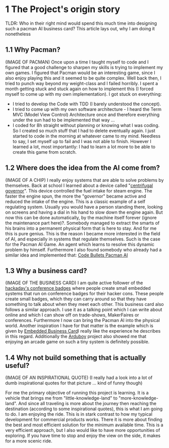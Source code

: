 # 1 The Project's origin story
TLDR: Who in their right mind would spend this much time into designing such a pacman AI business card? This article lays out, why I am doing it nonetheless

## 1.1 Why Pacman?
(IMAGE OF PACMAN)
Once upon a time I taught myself to code and I figured that a good challenge to sharpen my skills is trying to implement my own games. I figured that Pacman would be an interesting game, since I also enjoy playing this and it seemed to be quite complex.
Well back then, I tried to punch way beyond my weight-class and I failed horribly. I spent a month getting stuck and stuck again on how to implement this (I forced myself to come up with my own implementation). I got stuck on everything: 
- I tried to develop the Code with TDD (I barely understood the concept). 
- I tried to come up with my own software architecture - I heard the Term MVC (Model View Control) Architecture once and therefore everything under the sun had to be implemented that way ... 
- I coded for 8h straight without planning or knowing what I was coding. So I created so much stuff that I had to delete eventually again. I just started to code in the morning at whatever came to my mind.
Needless to say, I set myself up to fail and I was not able to finish. However I learned a lot, most importantly: I had to learn a lot more to be able to create this game from scratch.

## 1.2 Where does the idea from the AI come from?
(IMAGE OF A CHIP)
I really enjoy systems that are able to solve problems by themselves. Back at school I learned about a device called "[centrifugal governor](https://en.wikipedia.org/wiki/Centrifugal_governor)". This device controlled the fuel intake for steam engine. The faster the engine spun, the more the "governor" became active and reduced the intake of the engine. This is a classic example of a self regulating system. Usually you would have a person standing there, looking on screens and having a dial in his hand to slow down the engine again. But now this can be done automatically, by the machine itself forever (ignore the maintenance part here)?. Somebody managed to extract the smarts of his brains into a permanent physical form that is here to stay. And for me this is pure genius. 
This is the reason I became more interested in the field of AI, and especially in systems that regulate themselves. Such is the case for the Pacman AI Game. An agent which learns to resolve this dynamic problem by himself. Furthermore I also found somebody who already had a similar idea and implemented that: [Code Bullets Pacman AI](https://youtu.be/QpyHYRBKy8U?si=XPdFzpJ-v2LpDVyd)

## 1.3 Why a business card?
(IMAGE OF THE BUSINESS CARD)
I am quite active follower of the [hackaday's conference badges](https://hackaday.io/list/161122-conference-badges) where people create small embedded systems that run on conference badges for their hacker cons. These people create small badges, which they can carry around so that they have something to talk about when they meet each other. This business card also follows a similar approach. I use it as a talking point which I can write about online and which I can show off on trade-shows, MakerFaires or conferences.
Furthermore I now can bring the Pacman AI into the physical world. 
Another inspiration I have for that matter is the example which is given by [Embedded Business Card](https://youtu.be/y-lWarLUhfg?si=Mu2mJN31iRo75-cz)I really like the experience he describes in this regard. 
Additionally the [Arduboy](https://www.arduboy.com/) project also showed me that enjoying an arcade game on such a tiny system is definitely possible. 

## 1.4 Why not build something that is actually useful?
(IMAGE OF AN INSPIRATIONAL QUOTE)
(I really had a look into a lot of dumb inspirational quotes for that picture ... kind of funny though)

For me the primary objective of running this project is learning. It is a vehicle that brings me from "little-knowledge-land" to "more-knowledge-land". And since all traveling is more about the journey then reaching the destination (according to some inspirational quotes), this is what I am going to do. I am enjoying the ride. This is in stark contrast to how my typical development for commercial products works. There it is more about finding the best and most efficient solution for the minimum available time. This is a very efficient approach, but I also would like to have more opportunities of exploring. If you have time to stop and enjoy the view on the side, it makes for a more scenic ride.